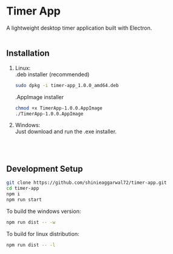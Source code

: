 # Timer App
A lightweight desktop timer application built with Electron.
<br>
<br>
## Installation
1. Linux: <br>
   .deb installer (recommended)
   ```bash
   sudo dpkg -i timer-app_1.0.0_amd64.deb
   ```

   .AppImage installer
   ```bash
   chmod +x TimerApp-1.0.0.AppImage
   ./TimerApp-1.0.0.AppImage
   ```

2. Windows:<br>
   Just download and run the .exe installer.
   
<br>
<br>

## Development Setup
```bash
git clone https://github.com/shinieaggarwal72/timer-app.git
cd timer-app
npm i
npm run start
```
To build the windows version:
```bash
npm run dist -- -w
```
To build for linux distribution:
```bash
npm run dist -- -l
```



